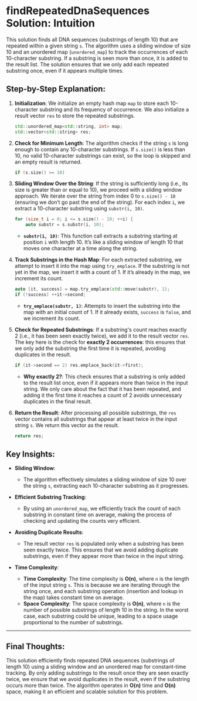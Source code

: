 # findRepeatedDnaSequences Solution: Intuition

This solution finds all DNA sequences (substrings of length 10) that are repeated within a given string `s`. The algorithm uses a sliding window of size 10 and an unordered map (`unordered_map`) to track the occurrences of each 10-character substring. If a substring is seen more than once, it is added to the result list. The solution ensures that we only add each repeated substring once, even if it appears multiple times.

## Step-by-Step Explanation:

1. **Initialization**:
   We initialize an empty hash map `map` to store each 10-character substring and its frequency of occurrence. We also initialize a result vector `res` to store the repeated substrings.

   ```cpp
   std::unordered_map<std::string, int> map;
   std::vector<std::string> res;
   ```

2. **Check for Minimum Length**:
   The algorithm checks if the string `s` is long enough to contain any 10-character substrings. If `s.size()` is less than 10, no valid 10-character substrings can exist, so the loop is skipped and an empty result is returned.

   ```cpp
   if (s.size() >= 10)
   ```

3. **Sliding Window Over the String**:
   If the string is sufficiently long (i.e., its size is greater than or equal to 10), we proceed with a sliding window approach. We iterate over the string from index 0 to `s.size() - 10` (ensuring we don’t go past the end of the string). For each index `i`, we extract a 10-character substring using `substr(i, 10)`.

   ```cpp
   for (size_t i = 0; i <= s.size() - 10; ++i) {
       auto substr = s.substr(i, 10);
   ```

   - **`substr(i, 10)`**: This function call extracts a substring starting at position `i` with length 10. It’s like a sliding window of length 10 that moves one character at a time along the string.

4. **Track Substrings in the Hash Map**:
   For each extracted substring, we attempt to insert it into the map using `try_emplace`. If the substring is not yet in the map, we insert it with a count of 1. If it’s already in the map, we increment its count.

   ```cpp
   auto [it, success] = map.try_emplace(std::move(substr), 1);
   if (!success) ++it->second;
   ```

   - **`try_emplace(substr, 1)`**: Attempts to insert the substring into the map with an initial count of 1. If it already exists, `success` is `false`, and we increment its count.

5. **Check for Repeated Substrings**:
   If a substring's count reaches exactly 2 (i.e., it has been seen exactly twice), we add it to the result vector `res`. The key here is the check for **exactly 2 occurrences**: this ensures that we only add the substring the first time it is repeated, avoiding duplicates in the result.

   ```cpp
   if (it->second == 2) res.emplace_back(it->first);
   ```

   - **Why exactly 2?**: This check ensures that a substring is only added to the result list once, even if it appears more than twice in the input string. We only care about the fact that it has been repeated, and adding it the first time it reaches a count of 2 avoids unnecessary duplicates in the final result.

6. **Return the Result**:
   After processing all possible substrings, the `res` vector contains all substrings that appear at least twice in the input string `s`. We return this vector as the result.

   ```cpp
   return res;
   ```

## Key Insights:

- **Sliding Window**:
  - The algorithm effectively simulates a sliding window of size 10 over the string `s`, extracting each 10-character substring as it progresses.

- **Efficient Substring Tracking**:
  - By using an `unordered_map`, we efficiently track the count of each substring in constant time on average, making the process of checking and updating the counts very efficient.

- **Avoiding Duplicate Results**:
  - The result vector `res` is populated only when a substring has been seen exactly twice. This ensures that we avoid adding duplicate substrings, even if they appear more than twice in the input string.

- **Time Complexity**:
  - **Time Complexity**: The time complexity is **O(n)**, where `n` is the length of the input string `s`. This is because we are iterating through the string once, and each substring operation (insertion and lookup in the map) takes constant time on average.
  - **Space Complexity**: The space complexity is **O(n)**, where `n` is the number of possible substrings of length 10 in the string. In the worst case, each substring could be unique, leading to a space usage proportional to the number of substrings.

---

## Final Thoughts:

This solution efficiently finds repeated DNA sequences (substrings of length 10) using a sliding window and an unordered map for constant-time tracking. By only adding substrings to the result once they are seen exactly twice, we ensure that we avoid duplicates in the result, even if the substring occurs more than twice. The algorithm operates in **O(n)** time and **O(n)** space, making it an efficient and scalable solution for this problem.
